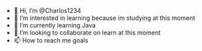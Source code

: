 - 👋 Hi, I’m @Charlos1234
- 👀 I’m interested in learning because im studying at this moment
- 🌱 I’m currently learning Java
- 💞️ I’m looking to collaborate on learn at this moment
- 📫 How to reach me goals

<!---
Charlos1234/Charlos1234 is a ✨ special ✨ repository because its `README.md` (this file) appears on your GitHub profile.
You can click the Preview link to take a look at your changes.
--->
